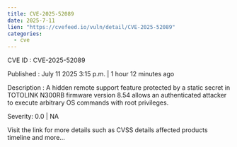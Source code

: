 ```yaml
--- 
title: CVE-2025-52089
date: 2025-7-11
lien: "https://cvefeed.io/vuln/detail/CVE-2025-52089"
categories:
  - cve
---
```


CVE ID : CVE-2025-52089

Published :  July 11
2025
3:15 p.m. | 1 hour
12 minutes ago

Description : A hidden remote support feature protected by a static secret in TOTOLINK N300RB firmware version 8.54 allows an authenticated attacker to execute arbitrary OS commands with root privileges.

Severity: 0.0 | NA

Visit the link for more details
such as CVSS details
affected products
timeline
and more...
